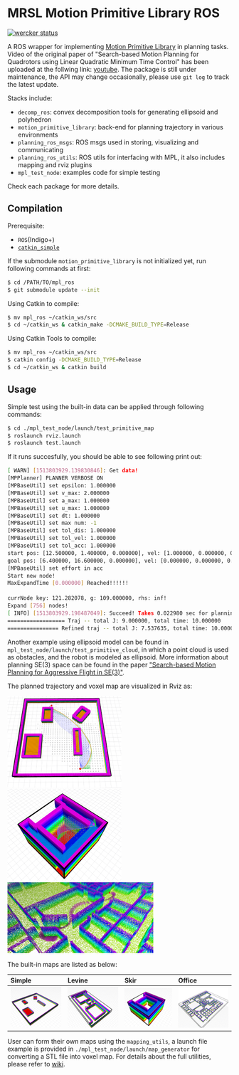 MRSL Motion Primitive Library ROS
=====================
[![wercker status](https://app.wercker.com/status/d282a628f39dac13997c792b2298bde0/s/master "wercker status")](https://app.wercker.com/project/byKey/d282a628f39dac13997c792b2298bde0)

A ROS wrapper for implementing [Motion Primitive Library](https://sikang.github.io/motion_primitive_library/) in planning tasks. Video of the original paper of "Search-based Motion Planning for Quadrotors using Linear Quadratic Minimum Time Control" has been uploaded at the follwing link: [youtube](https://youtu.be/LMe72buMky8).
The package is still under maintenance, the API may change occasionally, please use `git log` to track the latest update. 

Stacks include:
  - `decomp_ros`: convex decomposition tools for generating ellipsoid and polyhedron
  - `motion_primitive_library`: back-end for planning trajectory in various environments
  - `planning_ros_msgs`: ROS msgs used in storing, visualizing and communicating 
  - `planning_ros_utils`: ROS utils for interfacing with MPL, it also includes mapping and rviz plugins
  - `mpl_test_node`: examples code for simple testing

Check each package for more details.

## Compilation
Prerequisite:
  - `ROS`(Indigo+)
  - [`catkin_simple`](https://github.com/catkin/catkin_simple)

If the submodule `motion_primitive_library` is not initialized yet, run following commands at first:
```sh
$ cd /PATH/TO/mpl_ros
$ git submodule update --init 
```

Using Catkin to compile:
```sh
$ mv mpl_ros ~/catkin_ws/src
$ cd ~/catkin_ws & catkin_make -DCMAKE_BUILD_TYPE=Release
```
Using Catkin Tools to compile:
```sh
$ mv mpl_ros ~/catkin_ws/src
$ catkin config -DCMAKE_BUILD_TYPE=Release
$ cd ~/catkin_ws & catkin build
```

## Usage
Simple test using the built-in data can be applied through following commands:
```sh
$ cd ./mpl_test_node/launch/test_primitive_map
$ roslaunch rviz.launch
$ roslaunch test.launch
```

If it runs succesfully, you should be able to see following print out:
```sh
[ WARN] [1513803929.139830846]: Get data!
[MPPlanner] PLANNER VERBOSE ON
[MPBaseUtil] set epsilon: 1.000000
[MPBaseUtil] set v_max: 2.000000
[MPBaseUtil] set a_max: 1.000000
[MPBaseUtil] set u_max: 1.000000
[MPBaseUtil] set dt: 1.000000
[MPBaseUtil] set max num: -1
[MPBaseUtil] set tol_dis: 1.000000
[MPBaseUtil] set tol_vel: 1.000000
[MPBaseUtil] set tol_acc: 1.000000
start pos: [12.500000, 1.400000, 0.000000], vel: [1.000000, 0.000000, 0.000000], acc: [0.000000, 0.000000, 0.000000]
goal pos: [6.400000, 16.600000, 0.000000], vel: [0.000000, 0.000000, 0.000000], acc: [0.000000, 0.000000, 0.000000]
[MPBaseUtil] set effort in acc
Start new node!
MaxExpandTime [0.000000] Reached!!!!!!

currNode key: 121.282078, g: 109.000000, rhs: inf!
Expand [756] nodes!
[ INFO] [1513803929.198487049]: Succeed! Takes 0.022980 sec for planning, expand [756] nodes
================== Traj -- total J: 9.000000, total time: 10.000000
================ Refined traj -- total J: 7.537635, total time: 10.000000
```

Another example using ellipsoid model can be found in `mpl_test_node/launch/test_primitive_cloud`, in which a point cloud is used as obstacles, and the robot is modeled as ellipsoid. More information about planning SE(3) space can be found in the paper ["Search-based Motion Planning for Aggressive Flight in SE(3)"](https://arxiv.org/abs/1710.02748). 

The planned trajectory and voxel map are visualized in Rviz as:

<img src="./mpl_test_node/samples/sample1.png" width="256"> <img src="./mpl_test_node/samples/sample2.png" width="256"> <img src="./mpl_test_node/samples/sample3.png" width="328"> 

The built-in maps are listed as below:

Simple | Levine | Skir | Office
:----- | :----- | :--- | :-----
<img src="./mpl_test_node/maps/simple/simple.png" width="156"> |<img src="./mpl_test_node/maps/levine/levine.png" width="156"> |<img src="./mpl_test_node/maps/skir/skir.png" width="156"> |<img src="./mpl_test_node/maps/office/office.png" width="156"> 

User can form their own maps using the `mapping_utils`, a launch file example is provided in `./mpl_test_node/launch/map_generator` for converting a STL file into voxel map. 
For details about the full utilities, please refer to [wiki](https://github.com/sikang/mpl_ros/wiki).

